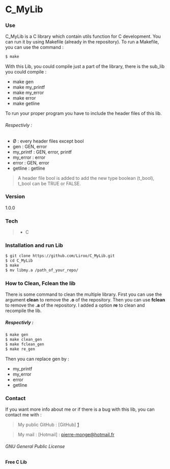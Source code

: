 # C_MyLib

### Use
C_MyLib is a C library which contain utils function for C development.
You can run it by using Makefile (already in the repository).
To run a Makefile, you can use the command :
```sh
$ make
```

With this Lib, you could compile just a part of the library, there is the sub_lib you could compile :

   - make gen
   - make my_printf
   - make my_error
   - make error
   - make getline

To run your proper program you have to include the header files of this lib.

###### Respectivly :

- Ø : every header files except bool
- gen : GEN, error
- my_printf : GEN, error, printf
- my_error : error
- error : GEN, error
- getline : getline

> A header file bool is added to add the new type boolean (t_bool), t_bool can be TRUE or FALSE.

### Version

1.0.0

### Tech

> - C

### Installation and run Lib

```sh
$ git clone https://github.com/Liroo/C_MyLib.git
$ cd C_MyLib
$ make
$ mv libmy.a /path_of_your_repo/
```

### How to Clean, Fclean the lib

There is some command to clean the multiple library.
First you can use the argument **clean** to remove the **.o** of the repository.
Then you can use **fclean** to remove the **.a** of the repository.
I added a option **re** to clean and recompile the lib.

##### Respectivly :

```sh
$ make gen
$ make clean_gen
$ make fclean_gen
$ make re_gen
```

Then you can replace gen by :

* my_printf
* my_error
* error
* getline

### Contact

If you want more info about me or if there is a bug with this lib, you can contact me with :

> My public GitHub : [GitHub] [1]

> My mail : [Hotmail] : pierre-monge@hotmail.fr

[1]:https://github.com/Liroo

###### GNU General Public License

**Free C Lib**
